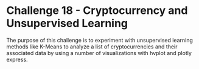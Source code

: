 # Challenge 18 - Cryptocurrency and Unsupervised Learning
The purpose of this challenge is to experiment with unsupervised learning methods like K-Means to analyze a list of cryptocurrencies and their associated data by using a number of visualizations with hvplot and plotly express.